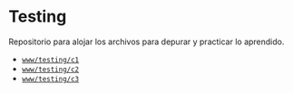 # Testing

Repositorio para alojar los archivos para depurar y practicar lo aprendido.

* [`www/testing/c1`](https://sidval.github.io/www/testing/c1)
* [`www/testing/c2`](https://sidval.github.io/www/testing/c2)
* [`www/testing/c3`](https://sidval.github.io/www/testing/c3)

<!--//
* [`www/testing/c4`](https://sidval.github.io/www/testing/c4)
* [`www/testing/c5`](https://sidval.github.io/www/testing/c5)
* [`www/testing/c6`](https://sidval.github.io/www/testing/c6)
* [`www/testing/c7`](https://sidval.github.io/www/testing/c7)
* [`www/testing/c8`](https://sidval.github.io/www/testing/c8)
//-->
